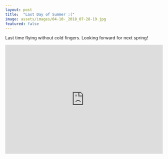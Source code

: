 ```yaml
---
layout: post
title:  "Last Day of Summer :("
image: assets/images/04-10-_2018_07-28-19.jpg
featured: false
---
```

Last time flying without cold fingers.
Looking forward for next spring!

<iframe frameborder="0" width="100%" height="350" src="https://www.youtube.com/embed/gA2M-cIA2TA?rel=0&showinfo=0">
</iframe>
